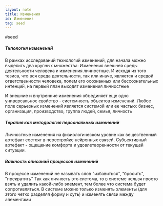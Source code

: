```yaml
---
layout: note
title: Изменения
id: Изменения
tag: seed
---
```

#seed




##### Типология изменений
В рамках исследований технологий изменений, для начала можно выделить два крупных множества: 
Изменения внешней среды деятельности человека и изменения личностные. И исходя из того тезиса, что вся среда деятельности, так или иначе, является и средой ответственности человека, полем его осознанных или бессознательных интенций, на первый план выходят изменения личностные

И внешние и внутренние изменения объединяет еще одно универсальное свойство - системность объектов изменений. Любое поле серьезных изменений является системой или ее частью: бизнес, организация, производство, группа людей, семья, личность


##### Терапия как методология персональных изменений 
Личностные изменения на физиологическом уровне как вещественный артефакт состоят в перестройке нейронных связей. 
Субъективный артефакт - ощещение комфорта и удовлетворенности от текущей ситуации.


##### Важность описаний процессов изменений
В процессе изменений не называть слов "избавиться", "бросить", "прекратить" Так как личность это система, то в системе нельзя просто взять и удалить какой-либо элемент, тем более что система будет сопротивляться. В системе можно только изменять элементы (для этого четко разделяя форму и суть) и изменять связи между элементами
